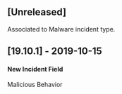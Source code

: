 ## [Unreleased]
Associated to Malware incident type.

## [19.10.1] - 2019-10-15
#### New Incident Field
Malicious Behavior